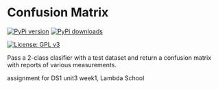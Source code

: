 # Confusion Matrix

[![PyPi version](https://pypip.in/v/lambdata-quinndougherty/badge.png)](https://test.pypi.org/project/lambdata-quinndougherty/)
[![PyPi downloads](https://pypip.in/d/lambdata-quinndougherty/badge.png)](https://test.pypi.org/project/lambdata-quinndougherty/)

[![License: GPL v3](https://img.shields.io/badge/License-GPL%20v3-blue.svg)](https://www.gnu.org/licenses/gpl-3.0)

Pass a 2-class clasifier with a test dataset and return a confusion matrix with reports of various measurements.

assignment for DS1 unit3 week1, Lambda School
